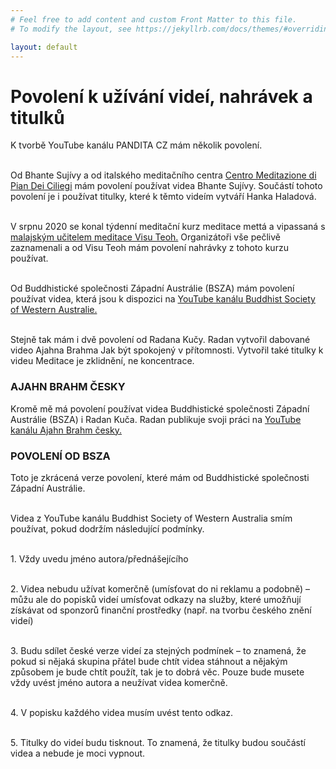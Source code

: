 ```yaml
---
# Feel free to add content and custom Front Matter to this file.
# To modify the layout, see https://jekyllrb.com/docs/themes/#overriding-theme-defaults

layout: default
---
```


# Povolení k užívání videí, nahrávek a titulků

<div style="margin-top:0px"> K tvorbě YouTube kanálu PANDITA CZ mám několik povolení.<br><br> </div>

Od Bhante Sujívy a od italského meditačního centra [Centro Meditazione di Pian Dei Ciliegi](https://www.piandeiciliegi.it/en/) mám povolení používat videa Bhante Sujívy. Součástí tohoto povolení je i používat titulky, které k těmto videím vytváří Hanka Haladová.<br><br>

V srpnu 2020 se konal týdenní meditační kurz meditace mettá a vipassaná s [malajským učitelem meditace Visu Teoh.](https://visuteoh.net/) Organizátoři vše pečlivě zaznamenali a od Visu Teoh mám povolení nahrávky z tohoto kurzu používat.<br><br>

Od Buddhistické společnosti Západní Austrálie (BSZA) mám povolení používat videa, která jsou k dispozici na [YouTube kanálu Buddhist Society of Western Australie.](https://www.youtube.com/user/BuddhistSocietyWA)<br><br>

Stejně tak mám i dvě povolení od Radana Kučy. Radan vytvořil dabované video Ajahna Brahma Jak být spokojený v přítomnosti. Vytvořil také titulky k videu Meditace je zklidnění, ne koncentrace.

### AJAHN BRAHM ČESKY

Kromě mě má povolení používat videa Buddhistické společnosti Západní Austrálie (BSZA) i Radan Kuča. Radan publikuje svoji práci na [YouTube kanálu Ajahn Brahm česky.](https://www.youtube.com/channel/UCUr-lRBB59mFLyKFhAAbXbg)

### POVOLENÍ OD BSZA

Toto je zkrácená verze povolení, které mám od Buddhistické společnosti Západní Austrálie. <br><br>

Videa z YouTube kanálu Buddhist Society of Western Australia smím používat, pokud dodržím následující podmínky.<br><br>

<span>1.</span> Vždy uvedu jméno autora/přednášejícího<br><br>

<span>2.</span> Videa nebudu užívat komerčně (umísťovat do ni reklamu a podobně) – můžu ale do popisků videí umísťovat odkazy na služby, které umožňují získávat od sponzorů finanční prostředky (např. na tvorbu českého znění videí)<br><br>

<span>3.</span> Budu sdílet české verze videí za stejných podmínek – to znamená, že pokud si nějaká skupina přátel bude chtít videa stáhnout a nějakým způsobem je bude chtít použít, tak je to dobrá věc. Pouze bude musete vždy uvést jméno autora a neužívat videa komerčně.
<br><br>

<span>4.</span> V popisku každého videa musím uvést tento odkaz.<br><br>

<span>5.</span> Titulky do videí budu tisknout. To znamená, že titulky budou součástí videa a nebude je moci vypnout.<br><br>
